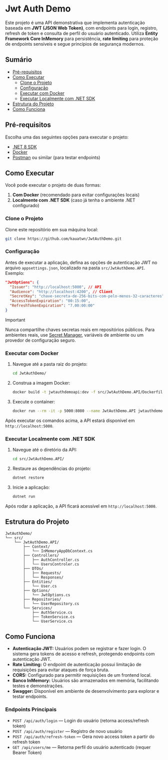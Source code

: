 ﻿# Jwt Auth Demo

Este projeto é uma API demonstrativa que implementa autenticação baseada em **JWT (JSON Web Token)**, com endpoints para login, registro, refresh de token e consulta de perfil do usuário autenticado. Utiliza **Entity Framework Core InMemory** para persistência, **rate limiting** para proteção de endpoints sensíveis e segue princípios de segurança modernos.

## Sumário

- [Pré-requisitos](#pré-requisitos)
- [Como Executar](#como-executar)
  - [Clone o Projeto](#clone-o-projeto)
  - [Configuração](#configuração)
  - [Executar com Docker](#executar-com-docker)
  - [Executar Localmente com .NET SDK](#executar-localmente-com-net-sdk)
- [Estrutura do Projeto](#estrutura-do-projeto)
- [Como Funciona](#como-funciona)

## Pré-requisitos

Escolha uma das seguintes opções para executar o projeto:

- [.NET 8 SDK](https://dotnet.microsoft.com/download)
- [Docker](https://www.docker.com/)
- [Postman](https://www.postman.com/) ou similar (para testar endpoints)

## Como Executar

Você pode executar o projeto de duas formas:

1. **Com Docker** (recomendado para evitar configurações locais)
2. **Localmente com .NET SDK** (caso já tenha o ambiente .NET configurado)

### Clone o Projeto

Clone este repositório em sua máquina local:

```bash
git clone https://github.com/kauatwn/JwtAuthDemo.git
```

### Configuração

Antes de executar a aplicação, defina as opções de autenticação JWT no arquivo `appsettings.json`, localizado na pasta `src/JwtAuthDemo.API`. Exemplo:

```json
"JwtOptions": {
  "Issuer": "http://localhost:5000", // API
  "Audience": "http://localhost:4200", // Client
  "SecretKey": "chave-secreta-de-256-bits-com-pelo-menos-32-caracteres",
  "AccessTokenExpiration": "00:15:00",
  "RefreshTokenExpiration": "7.00:00:00"
}
```

> [!IMPORTANT]
> Nunca compartilhe chaves secretas reais em repositórios públicos. Para ambientes reais, use [Secret Manager](https://learn.microsoft.com/en-us/aspnet/core/security/app-secrets?view=aspnetcore-9.0&tabs=windows), variáveis de ambiente ou um provedor de configuração seguro.

### Executar com Docker

1. Navegue até a pasta raiz do projeto:

    ```bash
    cd JwtAuthDemo/
    ```

2. Construa a imagem Docker:

    ```bash
    docker build -t jwtauthdemoapi:dev -f src/JwtAuthDemo.API/Dockerfile .
    ```

3. Execute o container:

    ```bash
    docker run --rm -it -p 5000:8080 --name JwtAuthDemo.API jwtauthdemoapi:dev
    ```

Após executar os comandos acima, a API estará disponível em `http://localhost:5000`.

### Executar Localmente com .NET SDK

1. Navegue até o diretório da API:

    ```bash
    cd src/JwtAuthDemo.API/
    ```

2. Restaure as dependências do projeto:

    ```bash
    dotnet restore
    ```

3. Inicie a aplicação:

    ```bash
    dotnet run
    ```

Após rodar a aplicação, a API ficará acessível em `http://localhost:5000`.

## Estrutura do Projeto

```plaintext
JwtAuthDemo/
└── src/
    └── JwtAuthDemo.API/
        ├── Context/
        │   └── InMemoryAppDbContext.cs
        ├── Controllers/
        │   ├── AuthController.cs
        │   └── UsersControler.cs
        ├── DTOs/
        │   ├── Requests/
        │   └── Responses/
        ├── Entities/
        │   └── User.cs
        ├── Options/
        │   └── JwtOptions.cs
        ├── Repositories/
        │   └── UserRepository.cs
        └── Services/
            ├── AuthService.cs
            ├── TokenService.cs
            └── UserService.cs
```

## Como Funciona

- **Autenticação JWT:** Usuários podem se registrar e fazer login. O sistema gera tokens de acesso e refresh, protegendo endpoints com autenticação JWT.
- **Rate Limiting:** O endpoint de autenticação possui limitação de requisições para evitar ataques de força bruta.
- **CORS:** Configurado para permitir requisições de um frontend local.
- **Banco InMemory:** Usuários são armazenados em memória, facilitando testes e demonstrações.
- **Swagger:** Disponível em ambiente de desenvolvimento para explorar e testar endpoints.

### Endpoints Principais

- `POST /api/auth/login` — Login do usuário (retorna access/refresh token)
- `POST /api/auth/register` — Registro de novo usuário
- `POST /api/auth/refresh-token` — Gera novo access token a partir do refresh token
- `GET /api/users/me` — Retorna perfil do usuário autenticado (requer Bearer Token)
